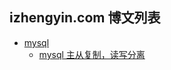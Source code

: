 izhengyin.com 博文列表
-------

* [mysql](https://github.com/zhengyin/blog/blob/master/mysql)
    *  [mysql 主从复制，读写分离](https://github.com/zhengyin/blog/blob/master/mysql/mysql%E4%B8%BB%E4%BB%8E%E5%A4%8D%E5%88%B6%EF%BC%8C%E8%AF%BB%E5%86%99%E5%88%86%E7%A6%BB.md)
